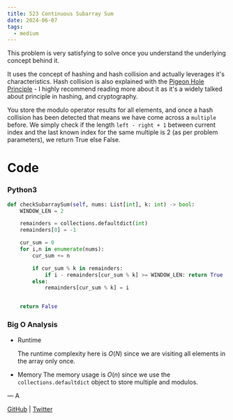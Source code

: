 ```yaml
---
title: 523 Continuous Subarray Sum
date: 2024-06-07
tags:
  - medium
---
```


This problem is very satisfying to solve once you understand the underlying concept behind it.

It uses the concept of hashing and hash collision and actually leverages it's characteristics. Hash collision is also explained with the [Pigeon Hole Principle](https://en.wikipedia.org/wiki/Pigeonhole_principle) - I highly recommend reading more about it as it's a widely talked about principle in hashing, and cryptography.

You store the modulo operator results for all elements, and once a hash collision has been detected that means we have come across a `multiple` before. We simply check if the length `left - right + 1` between current index and the last known index for the same multiple is 2 (as per problem parameters), we return True else False.

# Code

### Python3

```python
def checkSubarraySum(self, nums: List[int], k: int) -> bool:
    WINDOW_LEN = 2

    remainders = collections.defaultdict(int)
    remainders[0] = -1

    cur_sum = 0
    for i,n in enumerate(nums):
        cur_sum += n

        if cur_sum % k in remainders:
            if i - remainders[cur_sum % k] >= WINDOW_LEN: return True
        else:
            remainders[cur_sum % k] = i


    return False
```

### Big O Analysis

- Runtime

  The runtime complexity here is $O(N)$ since we are visiting all elements in the array only once.

- Memory
  The memory usage is $O(n)$ since we use the `collections.defaultdict` object to store multiple and modulos.

— A

[GitHub](https://github.com/AtharvaKamble) | [Twitter](https://twitter.com/AtharvaKamble07)

